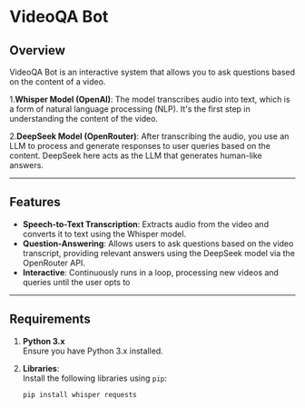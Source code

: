 # **VideoQA Bot**

## Overview
VideoQA Bot is an interactive system that allows you to ask questions based on the content of a video.


1.**Whisper Model (OpenAI)**: The model transcribes audio into text, which is a form of natural language processing (NLP). It's the first step in understanding the content of the video.


2.**DeepSeek Model (OpenRouter)**: After transcribing the audio, you use an LLM to process and generate responses to user queries based on the content. DeepSeek here acts as the LLM that generates human-like answers.

---

## Features
- **Speech-to-Text Transcription**: Extracts audio from the video and converts it to text using the Whisper model.
- **Question-Answering**: Allows users to ask questions based on the video transcript, providing relevant answers using the DeepSeek model via the OpenRouter API.
- **Interactive**: Continuously runs in a loop, processing new videos and queries until the user opts to 
---

## Requirements
1. **Python 3.x**  
   Ensure you have Python 3.x installed.
   
2. **Libraries**:  
   Install the following libraries using `pip`:
   ```bash
   pip install whisper requests
